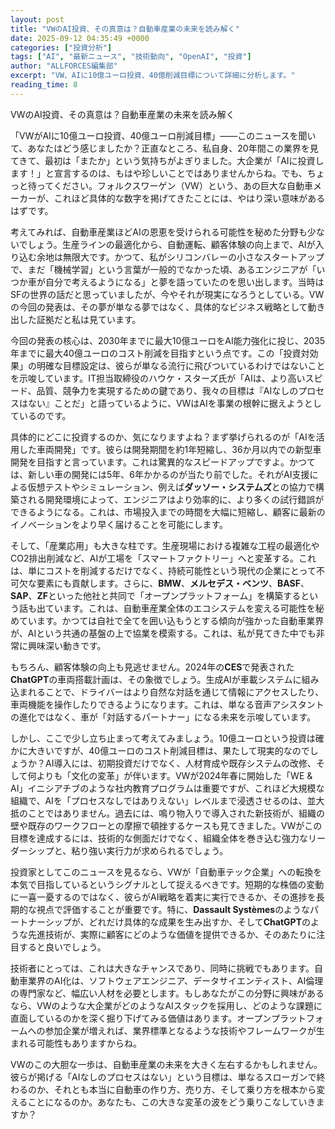 ```yaml
---
layout: post
title: "VWのAI投資、その真意は？自動車産業の未来を読み解く"
date: 2025-09-12 04:35:49 +0000
categories: ["投資分析"]
tags: ["AI", "最新ニュース", "技術動向", "OpenAI", "投資"]
author: "ALLFORCES編集部"
excerpt: "VW、AIに10億ユーロ投資、40億削減目標について詳細に分析します。"
reading_time: 8
---
```


VWのAI投資、その真意は？自動車産業の未来を読み解く

「VWがAIに10億ユーロ投資、40億ユーロ削減目標」――このニュースを聞いて、あなたはどう感じましたか？正直なところ、私自身、20年間この業界を見てきて、最初は「またか」という気持ちがよぎりました。大企業が「AIに投資します！」と宣言するのは、もはや珍しいことではありませんからね。でも、ちょっと待ってください。フォルクスワーゲン（VW）という、あの巨大な自動車メーカーが、これほど具体的な数字を掲げてきたことには、やはり深い意味があるはずです。

考えてみれば、自動車産業ほどAIの恩恵を受けられる可能性を秘めた分野も少ないでしょう。生産ラインの最適化から、自動運転、顧客体験の向上まで、AIが入り込む余地は無限大です。かつて、私がシリコンバレーの小さなスタートアップで、まだ「機械学習」という言葉が一般的でなかった頃、あるエンジニアが「いつか車が自分で考えるようになる」と夢を語っていたのを思い出します。当時はSFの世界の話だと思っていましたが、今やそれが現実になろうとしている。VWの今回の発表は、その夢が単なる夢ではなく、具体的なビジネス戦略として動き出した証拠だと私は見ています。

今回の発表の核心は、2030年までに最大10億ユーロをAI能力強化に投じ、2035年までに最大40億ユーロのコスト削減を目指すという点です。この「投資対効果」の明確な目標設定は、彼らが単なる流行に飛びついているわけではないことを示唆しています。IT担当取締役のハウケ・スターズ氏が「AIは、より高いスピード、品質、競争力を実現するための鍵であり、我々の目標は『AIなしのプロセスはない』ことだ」と語っているように、VWはAIを事業の根幹に据えようとしているのです。

具体的にどこに投資するのか、気になりますよね？まず挙げられるのが「AIを活用した車両開発」です。彼らは開発期間を約1年短縮し、36か月以内での新型車開発を目指すと言っています。これは驚異的なスピードアップですよ。かつては、新しい車の開発には5年、6年かかるのが当たり前でした。それがAI支援による仮想テストやシミュレーション、例えば**ダッソー・システムズ**との協力で構築される開発環境によって、エンジニアはより効率的に、より多くの試行錯誤ができるようになる。これは、市場投入までの時間を大幅に短縮し、顧客に最新のイノベーションをより早く届けることを可能にします。

そして、「産業応用」も大きな柱です。生産現場における複雑な工程の最適化やCO2排出削減など、AIが工場を「スマートファクトリー」へと変革する。これは、単にコストを削減するだけでなく、持続可能性という現代の企業にとって不可欠な要素にも貢献します。さらに、**BMW**、**メルセデス・ベンツ**、**BASF**、**SAP**、**ZF**といった他社と共同で「オープンプラットフォーム」を構築するという話も出ています。これは、自動車産業全体のエコシステムを変える可能性を秘めています。かつては自社で全てを囲い込もうとする傾向が強かった自動車業界が、AIという共通の基盤の上で協業を模索する。これは、私が見てきた中でも非常に興味深い動きです。

もちろん、顧客体験の向上も見逃せません。2024年の**CES**で発表された**ChatGPT**の車両搭載計画は、その象徴でしょう。生成AIが車載システムに組み込まれることで、ドライバーはより自然な対話を通じて情報にアクセスしたり、車両機能を操作したりできるようになります。これは、単なる音声アシスタントの進化ではなく、車が「対話するパートナー」になる未来を示唆しています。

しかし、ここで少し立ち止まって考えてみましょう。10億ユーロという投資は確かに大きいですが、40億ユーロのコスト削減目標は、果たして現実的なのでしょうか？AI導入には、初期投資だけでなく、人材育成や既存システムの改修、そして何よりも「文化の変革」が伴います。VWが2024年春に開始した「WE & AI」イニシアチブのような社内教育プログラムは重要ですが、これほど大規模な組織で、AIを「プロセスなしではありえない」レベルまで浸透させるのは、並大抵のことではありません。過去には、鳴り物入りで導入された新技術が、組織の壁や既存のワークフローとの摩擦で頓挫するケースも見てきました。VWがこの目標を達成するには、技術的な側面だけでなく、組織全体を巻き込む強力なリーダーシップと、粘り強い実行力が求められるでしょう。

投資家としてこのニュースを見るなら、VWが「自動車テック企業」への転換を本気で目指しているというシグナルとして捉えるべきです。短期的な株価の変動に一喜一憂するのではなく、彼らがAI戦略を着実に実行できるか、その進捗を長期的な視点で評価することが重要です。特に、**Dassault Systèmes**のようなパートナーシップが、どれだけ具体的な成果を生み出すか、そして**ChatGPT**のような先進技術が、実際に顧客にどのような価値を提供できるか、そのあたりに注目すると良いでしょう。

技術者にとっては、これは大きなチャンスであり、同時に挑戦でもあります。自動車業界のAI化は、ソフトウェアエンジニア、データサイエンティスト、AI倫理の専門家など、幅広い人材を必要とします。もしあなたがこの分野に興味があるなら、VWのような大企業がどのようなAIスタックを採用し、どのような課題に直面しているのかを深く掘り下げてみる価値はあります。オープンプラットフォームへの参加企業が増えれば、業界標準となるような技術やフレームワークが生まれる可能性もありますからね。

VWのこの大胆な一歩は、自動車産業の未来を大きく左右するかもしれません。彼らが掲げる「AIなしのプロセスはない」という目標は、単なるスローガンで終わるのか、それとも本当に自動車の作り方、売り方、そして乗り方を根本から変えることになるのか。あなたも、この大きな変革の波をどう乗りこなしていきますか？


